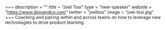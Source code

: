 +++
description = ""
title = "Joel Tosi"
type = "new-speaker"
website = "https://www.dojoandco.com"
twitter = "joeltosi"
image = "joel-tosi.jpg"
+++
Coaching and pairing within and across teams on how to leverage new technologies to drive product learning.